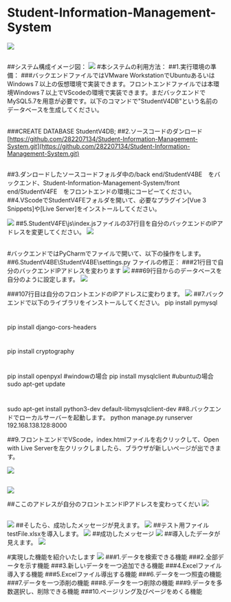# Student-Information-Management-System
![](0.png)
##
##システム構成イメージ図：
![](imejizu.png)
#本システムの利用方法：
##1.実行環境の準備：
###バックエンドファイルではVMware WorkstationでUbuntuあるいはWindows７以上の仮想環境で実装できます。フロントエンドファイルでは本環境Windows７以上でVScodeの環境で実装できます。まだバックエンドでMySQL5.7を用意が必要です。以下のコマンドで"StudentV4DB"という名前のデータベースを生成してください。
##
###CREATE DATABASE StudentV4DB;
##2.ソースコードのダンロード
[https://github.com/282207134/Student-Information-Management-System.git](https://github.com/282207134/Student-Information-Management-System.git)
##
##3.ダンロードしたソースコードフォルダ中の/back end/StudentV4BE　をバックエンド、Student-Information-Management-System/front end/StudentV4FE　をフロントエンドの環境にコーピーてください。
##4.VScodeでStudentV4FEフォルダを開いて、必要なプラグイン[Vue 3 Snippets]や[Live Server]をインストールしてください。

![](tuuru.png)
##5.StudentV4FE\js\index.jsファイルの37行目を自分のバックエンドのIPアドレスを変更してください。
![](1.png)
##
#バックエンドではPyCharmでファイルで開いて、以下の操作をします。
##6.StudentV4BE\StudentV4BE\settings.py ファイルの修正：
###21行目で自分のバックエンドIPアドレスを変わります
![](2.png)
###69行目からのデータベースを自分のように設定します。
![](3.png)

###107行目は自分のフロントエンドのIPアドレスに変わります。
![](4.png)
##7.バックエンドで以下のライブラリをインストールしてください。
pip install pymysql


#
pip install django-cors-headers   
#
pip install cryptography
#
pip install openpyxl
#windowの場合
pip install mysqlclient
#ubuntuの場合
sudo apt-get update
#
sudo apt-get install python3-dev default-libmysqlclient-dev
##8.バックエンドでローカルサーバーを起動します。
python manage.py runserver 192.168.138.128:8000

##9.フロントエンドでVScode，index.htmlファイルを右クリックして、Open with Live Serverを左クリックしましたら、ブラウザが新しいページが出できます。

![](5.png)
##
![](6.png)

##ここのアドレスが自分のフロントエンドIPアドレスを変わってくだい
![](7.png)
##
![](8.png) 
##そしたら、成功したメッセージが見えます。
![](9.png)
##テスト用ファイルtestFile.xlsxを導入します。
![](10.png)
##成功したメッセージ
![](11.png)
##導入したデータが見えます。
![](12.png)

#実現した機能を紹介いたします
![](13.png)
###1.データを検索できる機能
###2.全部データを示す機能
###3.新しいデータを一つ追加できる機能
###4.Excelファイル導入する機能
###5.Excelファイル導出する機能
###6.データを一つ照査の機能
###7.データを一つ添削の機能
###8.データを一つ削除の機能
###9.データを多数選択し、削除できる機能
###10.ページリング及びページをめくる機能